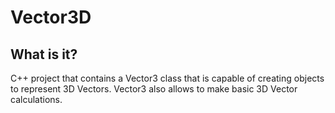 # Vector3D
 <link rel="stylesheet" href="style/css">
 <section>
	 <h1 id="section-title">What is it?</h1>
	 <p>C++ project that contains a Vector3 class that is capable of creating objects to represent 3D Vectors. Vector3 also allows to make basic 3D Vector calculations.</p>
</section>
